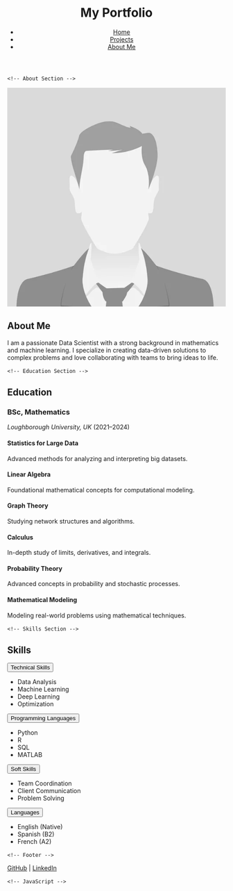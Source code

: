 <html lang="en">
<head>
    <meta charset="UTF-8">
    <meta name="viewport" content="width=device-width, initial-scale=1.0">
    <meta name="description" content="Personal portfolio showcasing my projects and skills.">
    <link rel="stylesheet" href="assets/styles.css">
    <script src="https://kit.fontawesome.com/a076d05399.js" crossorigin="anonymous"></script>
    <title>Portfolio with Animated Collapsibles</title>
</head>
<body>
    <!-- Header Section -->
    <header>
        <h1><i class="fas fa-user-circle"></i> My Portfolio</h1>
        <nav>
            <ul class="inline-list">
                <li><a href="index.html"><i class="fas fa-home"></i> Home</a></li>
                <li><a href="projects.html"><i class="fas fa-project-diagram"></i> Projects</a></li>
                <li><a href="about.html"><i class="fas fa-info-circle"></i> About Me</a></li>
            </ul>
        </nav>
    </header>

    <!-- About Section -->
<section class="about">
        <div class="about-content">
            <img src="assets/headshot.jpg" alt="Headshot" class="headshot">
            <div>
                <h2>About Me</h2>
                <p>
                    I am a passionate Data Scientist with a strong background in mathematics and machine learning. I specialize in creating data-driven solutions to complex problems and love collaborating with teams to bring ideas to life. 
                </p>
            </div>
        </div>
    </section>

    <!-- Education Section -->
<section>
        <h2><i class="fas fa-graduation-cap"></i> Education</h2>
        <h3>BSc, Mathematics</h3>
        <p><em>Loughborough University, UK</em> (<span>2021–2024</span>)</p>
        <div class="card-list">
             <div class="card">
                <h4>Statistics for Large Data</h4>
                <p>Advanced methods for analyzing and interpreting big datasets.</p>
            </div>
            <div class="card">
                <h4>Linear Algebra</h4>
                <p>Foundational mathematical concepts for computational modeling.</p>
            </div>
            <div class="card">
                <h4>Graph Theory</h4>
                <p>Studying network structures and algorithms.</p>
            </div>
            <div class="card">
                <h4>Calculus</h4>
                <p>In-depth study of limits, derivatives, and integrals.</p>
            </div>
            <div class="card">
                <h4>Probability Theory</h4>
                <p>Advanced concepts in probability and stochastic processes.</p>
            </div>
            <div class="card">
                <h4>Mathematical Modeling</h4>
                <p>Modeling real-world problems using mathematical techniques.</p>
            </div>
        </div>
    </section>

    <!-- Skills Section -->
<section>
        <h2><i class="fas fa-tools"></i> Skills</h2>
        <div class="collapsible">
            <button class="collapsible-btn">Technical Skills</button>
            <div class="collapsible-content">
                <ul>
                    <li>Data Analysis</li>
                    <li>Machine Learning</li>
                    <li>Deep Learning</li>
                    <li>Optimization</li>
                </ul>
            </div>
            <button class="collapsible-btn">Programming Languages</button>
            <div class="collapsible-content">
                <ul>
                    <li>Python</li>
                    <li>R</li>
                    <li>SQL</li>
                    <li>MATLAB</li>
                </ul>
            </div>
            <button class="collapsible-btn">Soft Skills</button>
            <div class="collapsible-content">
                <ul>
                    <li>Team Coordination</li>
                    <li>Client Communication</li>
                    <li>Problem Solving</li>
                </ul>
            </div>
            <button class="collapsible-btn">Languages</button>
            <div class="collapsible-content">
                <ul>
                    <li>English (Native)</li>
                    <li>Spanish (B2)</li>
                    <li>French (A2)</li>
                </ul>
            </div>
        </div>
    </section>

    <!-- Footer -->
<footer>
        <p><a href="https://github.com/username"><i class="fab fa-github"></i> GitHub</a> | <a href="https://linkedin.com/in/username"><i class="fab fa-linkedin"></i> LinkedIn</a></p>
    </footer>

    <!-- JavaScript -->
 <script>
        const collapsibles = document.querySelectorAll(".collapsible-btn");
        collapsibles.forEach(button => {
            button.addEventListener("click", () => {
                const content = button.nextElementSibling;
                button.classList.toggle("active");
                if (content.style.maxHeight) {
                    content.style.maxHeight = null;
                    content.style.opacity = 0;
                } else {
                    content.style.maxHeight = content.scrollHeight + "px";
                    content.style.opacity = 1;
                }
            });
        });
    </script>
</body>
</html>
